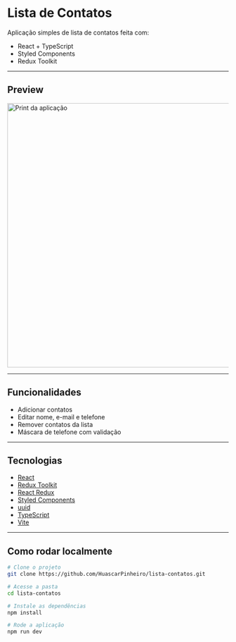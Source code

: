 # Lista de Contatos

Aplicação simples de lista de contatos feita com:

- React + TypeScript
- Styled Components
- Redux Toolkit

---

## Preview

<img src="./screenshot.png" alt="Print da aplicação" width="600" />

---

## Funcionalidades

- Adicionar contatos
- Editar nome, e-mail e telefone
- Remover contatos da lista
- Máscara de telefone com validação

---

## Tecnologias

- [React](https://reactjs.org/)
- [Redux Toolkit](https://redux-toolkit.js.org/)
- [React Redux](https://react-redux.js.org/)
- [Styled Components](https://styled-components.com/)
- [uuid](https://www.npmjs.com/package/uuid)
- [TypeScript](https://www.typescriptlang.org/)
- [Vite](https://vitejs.dev/)

---

## Como rodar localmente

```bash
# Clone o projeto
git clone https://github.com/HuascarPinheiro/lista-contatos.git

# Acesse a pasta
cd lista-contatos

# Instale as dependências
npm install

# Rode a aplicação
npm run dev
